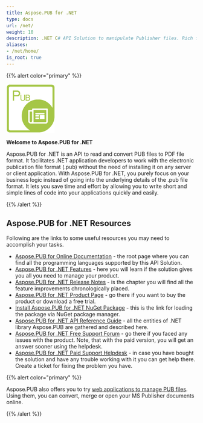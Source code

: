 ```yaml
---
title: Aspose.PUB for .NET
type: docs
url: /net/
weight: 10
description: .NET C# API Solution to manipulate Publisher files. Rich functionality provided by Aspose.PUB Manipulation and Management API.
aliases:
- /net/home/
is_root: true
---
```


{{% alert color="primary" %}}

![Aspose.PUB for .NET logo](../aspose_pub-for-net-128.png)

**Welcome to Aspose.PUB for .NET**

Aspose.PUB for .NET is an API to read and convert PUB files to PDF file format. It facilitates .NET application developers to work with the electronic publication file format (.pub) without the need of installing it on any server or client application. With Aspose.PUB for .NET, you purely focus on your business logic instead of going into the underlying details of the .pub file format. It lets you save time and effort by allowing you to write short and simple lines of code into your applications quickly and easily.

{{% /alert %}}
## **Aspose.PUB for .NET Resources**
Following are the links to some useful resources you may need to accomplish your tasks.

- [Aspose.PUB for Online Documentation](/pub/) - the root page where you can find all the programming languages supported by this API Solution.
- [Aspose.PUB for .NET Features](/pub/net/features/) - here you will learn if the solution gives you all you need to manage your product.
- [Aspose.PUB for .NET Release Notes](https://releases.aspose.com/pub/net/release-notes/) - is the chapter you will find all the feature improvements chronologically placed.
- [Aspose.PUB for .NET Product Page](https://products.aspose.com/pub/net) - go there if you want to buy the product or download a free trial.
- [Install Aspose.PUB for .NET NuGet Package](https://www.nuget.org/packages/Aspose.PUB/) - this is the link for loading the package via NuGet package manager.
- [Aspose.PUB for .NET API Reference Guide](https://reference.aspose.com/pub/net/) - all the entities of .NET library Aspose.PUB are gathered and described here.
- [Aspose.PUB for .NET Free Support Forum](https://forum.aspose.com/c/pub) - go there if you faced any issues with the product. Note, that with the paid version, you will get an answer sooner using the helpdesk.
- [Aspose.PUB for .NET Paid Support Helpdesk](https://helpdesk.aspose.com/) - in case you have bought the solution and have any trouble working with it you can get help there. Create a ticket for fixing the problem you have.


{{% alert color="primary" %}}

Aspose.PUB also offers you to try [web applications to manage PUB files](https://products.aspose.app/pub/applications). Using them, you can convert, merge or open your MS Publisher documents online.

{{% /alert %}}
